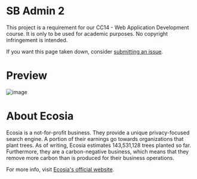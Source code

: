# SB Admin 2

This project is a requirement for our CC14 - Web Application Development course. It is only to be used for academic purposes. No copyright infringement is intended.

If you want this page taken down, consider [submitting an issue](https://github.com/SaiKiru/cc14-sb-admin-2/issues).

# Preview

![image](https://user-images.githubusercontent.com/59113205/153038846-ac9b93bf-ee64-44c9-8238-3549758d8196.png)


# About Ecosia

Ecosia is a not-for-profit business. They provide a unique privacy-focused search engine. A portion of their earnings go towards organizations that plant trees.
As of writing, Ecosia estimates 143,531,128 trees planted so far. Furthermore, they are a carbon-negative business, which means that they remove more carbon than is produced for their business operations.

For more info, visit [Ecosia's official website](https://www.ecosia.org).
